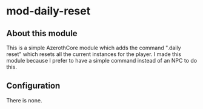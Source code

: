 # mod-daily-reset 

## About this module
  
This is a simple AzerothCore module which adds the command ".daily reset" which resets all the current instances for the player. I made this module because I prefer to have a simple command instead of an NPC to do this.  
  
## Configuration  
  
There is none.


